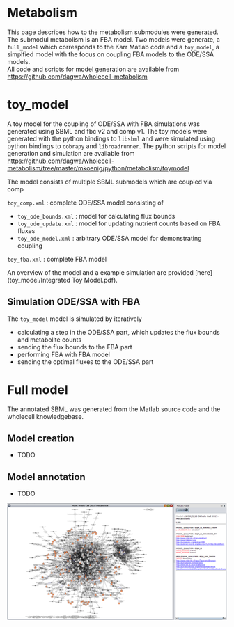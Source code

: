 # Metabolism
This page describes how to the metabolism submodules were generated. The submodul metabolism is an FBA model. 
Two models were generate, a `full_model` which corresponds to the Karr Matlab code and a `toy_model`, a simplfied model with the focus on coupling FBA models to the ODE/SSA models.  
All code and scripts for model generation are available from https://github.com/dagwa/wholecell-metabolism  

# toy_model
A toy model for the coupling of ODE/SSA with FBA simulations was generated using SBML and fbc v2 and comp v1. The toy models were generated with the python bindings to `libsbml` and were simulated using python bindings to `cobrapy` and `libroadrunner`. The python scripts for model generation and simulation are available from https://github.com/dagwa/wholecell-metabolism/tree/master/mkoenig/python/metabolism/toymodel

The model consists of multiple SBML submodels which are coupled via comp

`toy_comp.xml` : complete ODE/SSA model consisting of  
* `toy_ode_bounds.xml` : model for calculating flux bounds
* `toy_ode_update.xml` : model for updating nutrient counts based on FBA fluxes
* `toy_ode_model.xml` : arbitrary ODE/SSA model for demonstrating coupling

`toy_fba.xml` : complete FBA model

An overview of the model and a example simulation are provided [here](toy_model/Integrated Toy Model.pdf).

## Simulation ODE/SSA with FBA
The `toy_model` model is simulated by iteratively 
* calculating a step in the ODE/SSA part, which updates the flux bounds and metabolite counts
* sending the flux bounds to the FBA part
* performing FBA with FBA model
* sending the optimal fluxes to the ODE/SSA part
 

# Full model
The annotated SBML was generated from the Matlab source code and the wholecell knowledgebase.
## Model creation
  * TODO
## Model annotation
  * TODO

![Figure with cy3sbml](full_model/Metabolism_matrices_annotated_08_L3V1.png)
